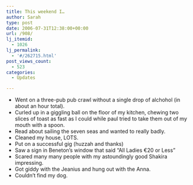 ```yaml
---
title: This weekend I…
author: Sarah
type: post
date: 2006-07-31T12:38:00+00:00
url: /908/
lj_itemid:
  - 1026
lj_permalink:
  - '#/262715.html'
post_views_count:
  - 523
categories:
  - Updates

---
```

  * Went on a three-pub pub crawl without a single drop of alchohol (in about an hour total).
  * Curled up in a giggling ball on the floor of my kitchen, chewing two slices of toast as fast as I could while paul tried to take them out of my mouth with a spoon. 
  * Read about sailing the seven seas and wanted to really badly.
  * Cleaned my house, LOTS.
  * Put on a successful gig (huzzah and thanks)
  * Saw a sign in Beneton&#8217;s window that said &#8220;All Ladies €20 or Less&#8221;
  * Scared many many people with my astoundingly good Shakira impressing.
  * Got giddy with the Jeanius and hung out with the Anna.
  * Couldn&#8217;t find my dog.
